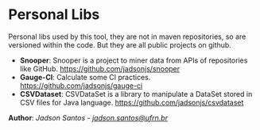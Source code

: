 

# Personal Libs

Personal libs used by this tool, they are not in maven repositories, so 
are versioned within the code. But they are all public projects on github.

   - **Snooper**: Snooper is a project to miner data from APIs of repositories like GitHub. https://github.com/jadsonjs/snooper
   - **Gauge-CI**: Calculate some CI practices. https://github.com/jadsonjs/gauge-ci
   - **CSVDataset**: CSVDataSet is a library to manipulate a DataSet stored in CSV files for Java language. https://github.com/jadsonjs/csvdataset


**Author**: *Jadson Santos - jadson.santos@ufrn.br*